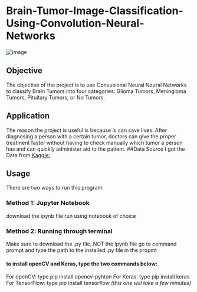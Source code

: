 # Brain-Tumor-Image-Classification-Using-Convolution-Neural-Networks
![image](https://user-images.githubusercontent.com/77071056/227386587-e778e3ac-0223-4b15-936e-1cc2b67affb7.png) 

## Objective
The objective of the project is to use Convusional Neural Neural Networks to classify Brain Tumors into four categories: Glioma Tumors, Meningioma Tumors, Pituitary Tumors, or No Tumors.

## Application
The reason the project is useful is because is can save lives. After diagnosing a person with a certain tumor, doctors can give the proper treatment faster without having to check manually which tumor a person has and can quickly administer aid to the patient. 
##Data Source
I got the Data from [Kaggle:](https://www.kaggle.com/datasets/sartajbhuvaji/brain-tumor-classification-mri?resource=download)

## Usage 
There are two ways to run this program: 
### Method 1: Jupyter Notebook
download the ipynb file
run using notebook of choice
### Method 2: Running through terminal
Make sure to download the .py file, NOT the ipynb file
go to command prompt and type the path to the installed .py file in the propmt
#### to install openCV and Keras, type the two commands below:
For openCV: type pip install opencv-pyhton
For Keras: type pip install keras
For TensorFlow: type pip install tensorflow *(this one will take a few minutes)*
